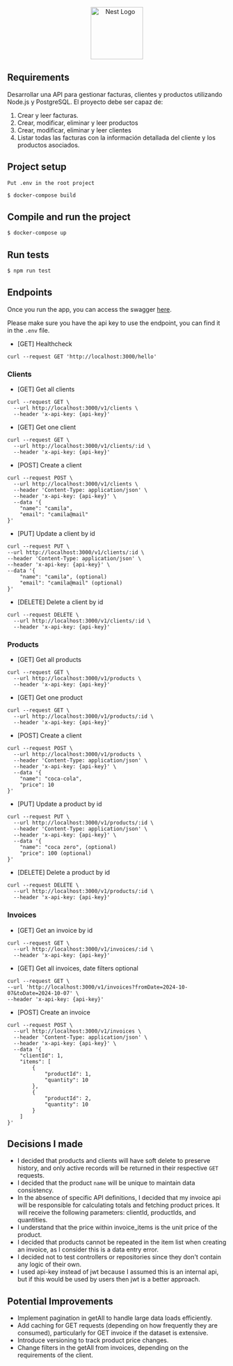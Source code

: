 <p align="center">
  <a href="http://nestjs.com/" target="blank"><img src="https://nestjs.com/img/logo-small.svg" width="120" alt="Nest Logo" /></a>
</p>

[circleci-image]: https://img.shields.io/circleci/build/github/nestjs/nest/master?token=abc123def456
[circleci-url]: https://circleci.com/gh/nestjs/nest

## Requirements

Desarrollar una API para gestionar facturas, clientes y productos utilizando Node.js y
PostgreSQL. El proyecto debe ser capaz de:
1. Crear y leer facturas.
2. Crear, modificar, eliminar y leer productos
3. Crear, modificar, eliminar y leer clientes
4. Listar todas las facturas con la información detallada del cliente y los
   productos asociados.

## Project setup

```
Put .env in the root project
```

```bash
$ docker-compose build
```

## Compile and run the project

```bash
$ docker-compose up
```

## Run tests

```bash
$ npm run test
```

## Endpoints

Once you run the app, you can access the swagger [here](http://localhost:3000/api/).

Please make sure you have the api key to use the endpoint, you can find it in the `.env` file.

- [GET] Healthcheck
```
curl --request GET 'http://localhost:3000/hello'
```

### Clients
- [GET] Get all clients
```
curl --request GET \
  --url http://localhost:3000/v1/clients \
  --header 'x-api-key: {api-key}'
```

- [GET] Get one client
```
curl --request GET \
  --url http://localhost:3000/v1/clients/:id \
  --header 'x-api-key: {api-key}'
```

- [POST] Create a client
```
curl --request POST \
  --url http://localhost:3000/v1/clients \
  --header 'Content-Type: application/json' \
  --header 'x-api-key: {api-key}' \
  --data '{
	"name": "camila",
	"email": "camila@mail"
}'
```

- [PUT] Update a client by id
```
curl --request PUT \
--url http://localhost:3000/v1/clients/:id \
--header 'Content-Type: application/json' \
--header 'x-api-key: {api-key}' \
--data '{
	"name": "camila", (optional)
	"email": "camila@mail" (optional)
}'
```

- [DELETE] Delete a client by id
```
curl --request DELETE \
  --url http://localhost:3000/v1/clients/:id \
  --header 'x-api-key: {api-key}'
```

### Products
- [GET] Get all products
```
curl --request GET \
  --url http://localhost:3000/v1/products \
  --header 'x-api-key: {api-key}'
```

- [GET] Get one product
```
curl --request GET \
  --url http://localhost:3000/v1/products/:id \
  --header 'x-api-key: {api-key}'
```

- [POST] Create a client
```
curl --request POST \
  --url http://localhost:3000/v1/products \
  --header 'Content-Type: application/json' \
  --header 'x-api-key: {api-key}' \
  --data '{
	"name": "coca-cola",
	"price": 10
}'
```

- [PUT] Update a product by id
```
curl --request PUT \
  --url http://localhost:3000/v1/products/:id \
  --header 'Content-Type: application/json' \
  --header 'x-api-key: {api-key}' \
  --data '{
	"name": "coca zero", (optional)
	"price": 100 (optional)
}'
```

- [DELETE] Delete a product by id
```
curl --request DELETE \
  --url http://localhost:3000/v1/products/:id \
  --header 'x-api-key: {api-key}'
```

### Invoices 
- [GET] Get an invoice by id
```
curl --request GET \
  --url http://localhost:3000/v1/invoices/:id \
  --header 'x-api-key: {api-key}'
```

- [GET] Get all invoices, date filters optional
```
curl --request GET \
--url 'http://localhost:3000/v1/invoices?fromDate=2024-10-07&toDate=2024-10-07' \
--header 'x-api-key: {api-key}'
```

- [POST] Create an invoice
```
curl --request POST \
  --url http://localhost:3000/v1/invoices \
  --header 'Content-Type: application/json' \
  --header 'x-api-key: {api-key}' \
  --data '{
	"clientId": 1,
	"items": [
		{
			"productId": 1,
			"quantity": 10
		},
		{
			"productId": 2,
			"quantity": 10
		}
	]
}'
```

## Decisions I made
- I decided that products and clients will have soft delete to preserve history, and only active records will be returned in their respective `GET` requests.
- I decided that the product `name` will be unique to maintain data consistency.
- In the absence of specific API definitions, I decided that my invoice api will be responsible for calculating totals and fetching product prices. 
It will receive the following parameters: clientId, productIds, and quantities.
- I understand that the price within invoice_items is the unit price of the product.
- I decided that products cannot be repeated in the item list when creating an invoice, as I consider this is a data entry error.
- I decided not to test controllers or repositories since they don't contain any logic of their own.
- I used api-key instead of jwt because I assumed this is an internal api, but if this would be used by users then jwt is a better approach.

## Potential Improvements
- Implement pagination in getAll to handle large data loads efficiently.
- Add caching for GET requests (depending on how frequently they are consumed), particularly for GET invoice if the dataset is extensive.
- Introduce versioning to track product price changes.
- Change filters in the getAll from invoices, depending on the requirements of the client.



